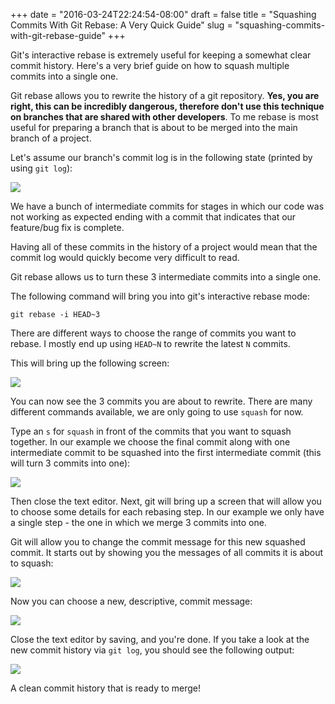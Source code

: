 +++
date = "2016-03-24T22:24:54-08:00"
draft = false
title = "Squashing Commits With Git Rebase: A Very Quick Guide"
slug = "squashing-commits-with-git-rebase-guide"
+++

Git's interactive rebase is extremely useful for keeping a somewhat clear commit history. Here's a very brief guide on how to squash multiple commits into a single one.

<!--more-->

Git rebase allows you to rewrite the history of a git repository. **Yes, you are right, this can be incredibly dangerous, therefore don't use this technique on branches that are shared with other developers**. To me rebase is most useful for preparing a branch that is about to be merged into the main branch of a project.

Let's assume our branch's commit log is in the following state (printed by using `git log`):

![](https://dl.dropboxusercontent.com/u/13528538/Blog/Rebase/1_initial_log.png)

We have a bunch of intermediate commits for stages in which our code was not working as expected ending with a commit that indicates that our feature/bug fix is complete.

Having all of these commits in the history of a project would mean that the commit log would quickly become very difficult to read.

Git rebase allows us to turn these 3 intermediate commits into a single one.

The following command will bring you into git's interactive rebase mode:

```
git rebase -i HEAD~3
```

There are different ways to choose the range of commits you want to rebase. I mostly end up using `HEAD~N` to rewrite the latest `N` commits.

This will bring up the following screen:

![](https://dl.dropboxusercontent.com/u/13528538/Blog/Rebase/2_git_rebase.png)

You can now see the 3 commits you are about to rewrite. There are many different commands available, we are only going to use `squash` for now.

Type an `s` for `squash` in front of the commits that you want to squash together. In our example we choose the final commit along with one intermediate commit to be squashed into the first intermediate commit (this will turn 3 commits into one):

![](https://dl.dropboxusercontent.com/u/13528538/Blog/Rebase/3_git_rebase_squash.png)

Then close the text editor. Next, git will bring up a screen that will allow you to choose some details for each rebasing step. In our example we only have a single step - the one in which we merge 3 commits into one.

Git will allow you to change the commit message for this new squashed commit. It starts out by showing you the messages of all commits it is about to squash:

![](https://dl.dropboxusercontent.com/u/13528538/Blog/Rebase/4_git_rebase_step.png)

Now you can choose a new, descriptive, commit message:

![](https://dl.dropboxusercontent.com/u/13528538/Blog/Rebase/5_git_rebase_new_message.png)

Close the text editor by saving, and you're done. If you take a look at the new commit history via `git log`, you should see the following output:

![](https://dl.dropboxusercontent.com/u/13528538/Blog/Rebase/6_git_rebase_done.png)

A clean commit history that is ready to merge!


